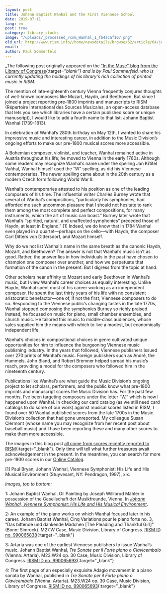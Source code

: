 ```yaml
---
layout: post
title: Johann Baptist Wanhal and the First Viennese School
date: 2019-07-11
lang: en
post: true
category: library_stocks
image: "/uploads/_processed_/csm_Wanhal_1_fb4acaf107.png"
old_url: http://www.rism.info//home/newsdetails/browse/62/article/64/johann-baptist-wanhal-and-the-first-viennese-school.html
email: ''
author: Paul Sommerfeld
---
```



_The following post originally appeared on the ["In the Muse" blog from the Library of Congress](https://blogs.loc.gov/music/2019/05/johann-baptist-wanhal-and-the-first-viennese-school){:target="_blank"} and is by Paul Sommerfeld, who is currently updating the holdings of his library's rich collection of printed music in RISM._

The mention of late-eighteenth century Vienna frequently conjures thoughts of well-known composers like Mozart, Haydn, and Beethoven. But since I joined a project reporting pre-1800 imprints and manuscripts to RISM (Répertoire International des Sources Musicales, an open-access database that lets you see which libraries have a certain published score or unique manuscript), I would like to add a fourth name to that list: Johann Baptist Wanhal (1739-1813).

In celebration of Wanhal’s 280th birthday on May 12th, I wanted to share his impressive music and interesting career, in addition to the Music Division’s ongoing efforts to make our pre-1800 musical scores more accessible.

A Bohemian composer, violinist, and teacher, Wanhal remained active in Austria throughout his life; he moved to Vienna in the early 1760s. Although some readers may recognize Wanhal’s name under the spelling Jan Křtitel Vaňhal, Wanhal himself used the “W” spelling, as did his Viennese contemporaries. The newer spelling came about in the 20th century as a modern Czech form following World War II.

Wanhal’s contemporaries attested to his position as one of the leading composers of his time. The influential writer Charles Burney wrote that several of Wanhal’s compositions, “particularly his symphonies, had afforded me such uncommon pleasure that I should not hesitate to rank them among the most complete and perfect compositions, for many instruments, which the art of music can boast.” Burney later wrote that Wanhal’s “spirited, natural, and unaffected symphonies” preceded those of Haydn, at least in England.” [1] Indeed, we do know that in 1784 Wanhal even played in a quartet—perhaps on the cello—with Haydn, the composer Carl Ditters von Dittersdorf, and Mozart himself.

Why do we not list Wanhal’s name in the same breath as the canonic Haydn, Mozart, and Beethoven? The answer is not that Wanhal’s music isn’t as good. Rather, the answer lies in how individuals in the past have chosen to champion one composer over another, and how we perpetuate that formation of the canon in the present. But I digress from the topic at hand.

Other scholars hear affinity to Mozart and early Beethoven in Wanhal’s music, but I view Wanhal’s career choices as equally interesting. Unlike Haydn, Wanhal spent most of his career working as an independent composer. He spent the last thirty years of his life with no consistent aristocratic benefactor—one of, if not the first, Viennese composers to do so. Responding to the Viennese public’s changing tastes in the late 1770s, Wanhal stopped composing the symphonies Burney so richly praised. Instead, he focused on music for piano, small chamber ensembles, and church music. He tailored this music to middle-class audiences, whose sales supplied him the means with which to live a modest, but economically independent life.

Wanhal’s choices in compositional choices in genre cultivated unique opportunities for him to influence the burgeoning Viennese music publishing industry. In the years that followed, Viennese publishers issued over 270 prints of Wanhal’s music. Foreign publishers such as André, the Hummels, John Bland, and Robert Bremner helped spread his music’s reach, providing a model for the composers who followed him in the nineteenth century.

Publications like Wanhal’s are what guide the Music Division’s ongoing project to let scholars, performers, and the public know what pre-1800 imprints and manuscript scores the Music Division has. For the past few months, I’ve been targeting composers under the letter “W,” which is how I happened upon Wanhal. In checking our card catalog (as we still need card catalogs to do some of our work) against musical scores listed in RISM, I found over 50 Wanhal published scores from the late 1700s in the Music Division’s collection that had gone unreported. My colleague Susan Clermont (whose name you may recognize from her recent post about baseball music) and I have been reporting these and many other scores to make them more accessible.

The images in this blog post [all come from scores recently reported to RISM](https://opac.rism.info/search?View=rism&siglum=US-Wc&author=Vanhal&Language=en){:target="_blank"}. Only time will tell what further treasures await acknowledgement in the present. In the meantime, you can search for more pre-1800 scores in our [Online Catalog](https://catalog.loc.gov/index.html).

[1] Paul Bryan, Johann Wanhal, Viennese Symphonist: His Life and His Musical Environment (Stuyvesant, NY: Pendragon, 1997), xix.


_Images, top to bottom:_

1: Johann Baptist Wanhal. Oil Painting by Joseph Willibrod Mähler in possession of the Gesellschaft der Musikfreunde, Vienna. In [_Johann Wanhal, Viennese Symphonist: His Life and His Musical Environment_](https://lccn.loc.gov/97025760).

2: An example of the piano works on which Wanhal focused later in his career. Johann Baptist Wanhal, Cinq Variations pour le piano forte no. 3, “Das bittende und dankende Mädchen [The Pleading and Thankful Girl]” (Bonn: Simrock). M27.W Case, Music Division, Library of Congress. [RISM ID no. 990065838](https://opac.rism.info/search?id=00000990065838&View=rism){:target="_blank"}

3: Artaria was one of the earliest Viennese publishers to issue Wanhal’s music. Johann Baptist Wanhal, _Tre Sonate per il Forte piano o Clavicembalo_ (Vienna: Artaria). M23.W24 op. 30 Case, Music Division, Library of Congress. [RISM ID no. 990065693](https://opac.rism.info/search?id=00000990065693&View=rism){:target="_blank"}

4: The first page of an especially exquisite Adagio movement in a piano sonata by Wanhal, published in _Tre Sonate per il Forte piano o Clavicembalo_ (Vienna: Artaria). M23.W24 op. 30 Case, Music Division, Library of Congress. [RISM ID no. 990065693](https://opac.rism.info/search?id=00000990065693&View=rism){:target="_blank"}



<script type="text/javascript">var switchTo5x=true;</script><script type="text/javascript" src="http://w.sharethis.com/button/buttons.js"></script><script type="text/javascript">stLight.options({publisher: "9b601438-1ce1-49d8-bfd7-9cff5df54c17", doNotHash: false, doNotCopy: false, hashAddressBar: false});</script>